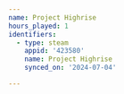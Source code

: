 ```yaml
---
name: Project Highrise
hours_played: 1
identifiers:
  - type: steam
    appid: '423580'
    name: Project Highrise
    synced_on: '2024-07-04'

---
```


